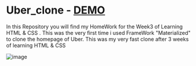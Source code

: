 # Uber_clone - <a href=https://arsalanamanat.github.io/Uber_clone/>DEMO </a>

In this Repository you will find my HomeWork for the Week3 of Learning HTML & CSS . This was the very first time i used FrameWork "Materialized" to clone the homepage of Uber. This was my very fast clone after 3 weeks of learning HTML & CSS
 
 
 ![image](https://user-images.githubusercontent.com/78694077/134818983-badc12b2-da7f-4937-8629-3466f43dddd8.png)

